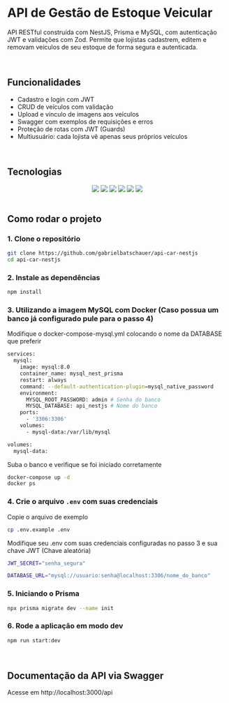 # API de Gestão de Estoque Veicular

API RESTful construída com NestJS, Prisma e MySQL, com autenticação JWT e validações com Zod. Permite que lojistas cadastrem, editem e removam veículos de seu estoque de forma segura e autenticada.

<br />

## Funcionalidades
<ul>
  <li>Cadastro e login com JWT</li>
  <li>CRUD de veículos com validação</li>
  <li>Upload e vínculo de imagens aos veículos</li>
  <li>Swagger com exemplos de requisições e erros</li>
  <li>Proteção de rotas com JWT (Guards)</li>
  <li>Multiusuário: cada lojista vê apenas seus próprios veículos</li>
</ul>

<br />

## Tecnologias

<div align="center">
  <img src="https://img.shields.io/badge/-Nest.js-0D1117?style=for-the-badge&logo=nestjs&labelColor=0D1117" />
  <img src="https://img.shields.io/badge/-Prisma-0D1117?style=for-the-badge&logo=prisma&labelColor=0D1117" />
  <img src="https://img.shields.io/badge/-MySQL-0D1117?style=for-the-badge&logo=mysql&labelColor=0D1117" />
  <img src="https://img.shields.io/badge/-Zod-0D1117?style=for-the-badge&logo=zod&labelColor=0D1117" />
  <img src="https://img.shields.io/badge/-JWT-0D1117?style=for-the-badge&logo=jwt&labelColor=0D1117" />
  <img src="https://img.shields.io/badge/-Swagger-0D1117?style=for-the-badge&logo=swagger&labelColor=0D1117" />
</div>

<br />

## Como rodar o projeto

### 1. Clone o repositório

```bash
git clone https://github.com/gabrielbatschauer/api-car-nestjs
cd api-car-nestjs
```

### 2. Instale as dependências

```bash
npm install
```

### 3. Utilizando a imagem MySQL com Docker (Caso possua um banco já configurado pule para o passo 4)
Modifique o docker-compose-mysql.yml colocando o nome da DATABASE que preferir
```bash
services:
  mysql:
    image: mysql:8.0
    container_name: mysql_nest_prisma
    restart: always
    command: --default-authentication-plugin=mysql_native_password
    environment:
      MYSQL_ROOT_PASSWORD: admin # Senha do banco
      MYSQL_DATABASE: api_nestjs # Nome do banco
    ports:
      - '3306:3306'
    volumes:
      - mysql-data:/var/lib/mysql

volumes:
  mysql-data:
```
Suba o banco e verifique se foi iniciado corretamente
```bash
docker-compose up -d
docker ps
```

### 4. Crie o arquivo `.env` com suas credenciais

Copie o arquivo de exemplo
```bash
cp .env.example .env
```
Modifique seu .env com suas credenciais configuradas no passo 3 e sua chave JWT (Chave aleatória)
```bash
JWT_SECRET="senha_segura"

DATABASE_URL="mysql://usuario:senha@localhost:3306/nome_do_banco"
```

### 5. Iniciando o Prisma

```bash
npx prisma migrate dev --name init
```

### 6. Rode a aplicação em modo dev

```bash
npm run start:dev
```

<br />

## Documentação da API via Swagger

Acesse em http://localhost:3000/api
